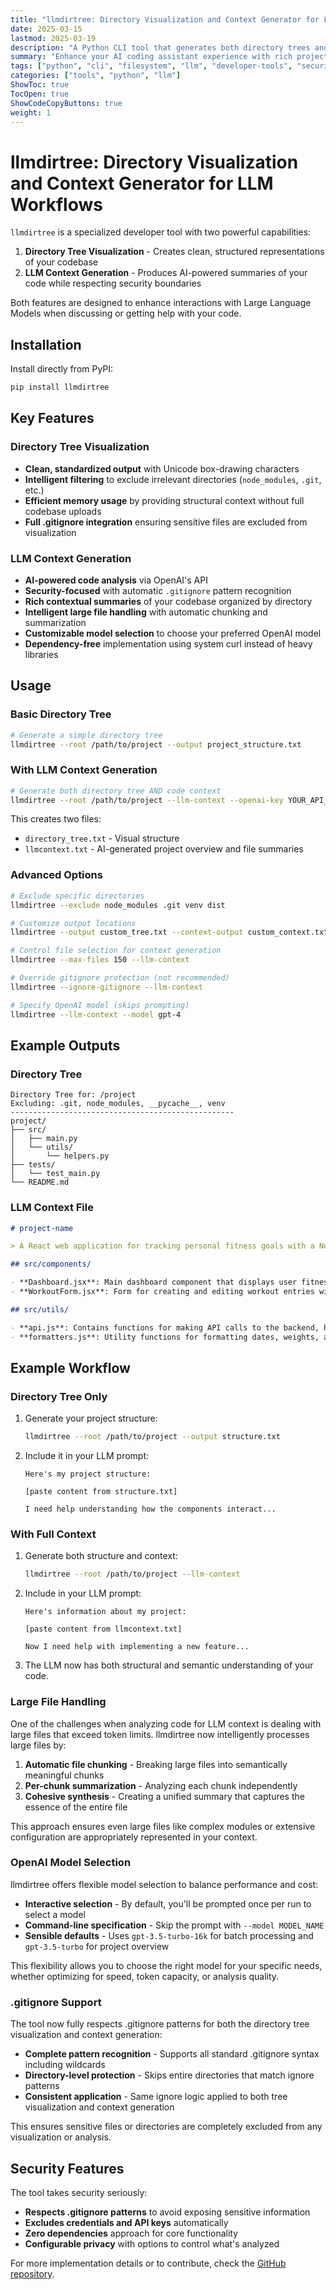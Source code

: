 ```yaml
---
title: "llmdirtree: Directory Visualization and Context Generator for LLM Workflows"
date: 2025-03-15
lastmod: 2025-03-19
description: "A Python CLI tool that generates both directory trees and code context summaries optimized for LLM interactions"
summary: "Enhance your AI coding assistant experience with rich project context that respects privacy and security boundaries."
tags: ["python", "cli", "filesystem", "llm", "developer-tools", "security"]
categories: ["tools", "python", "llm"]
ShowToc: true
TocOpen: true
ShowCodeCopyButtons: true
weight: 1
---
```


# llmdirtree: Directory Visualization and Context Generator for LLM Workflows

`llmdirtree` is a specialized developer tool with two powerful capabilities:

1. **Directory Tree Visualization** - Creates clean, structured representations of your codebase
2. **LLM Context Generation** - Produces AI-powered summaries of your code while respecting security boundaries

Both features are designed to enhance interactions with Large Language Models when discussing or getting help with your code.

## Installation

Install directly from PyPI:

```bash
pip install llmdirtree
```

## Key Features

### Directory Tree Visualization

- **Clean, standardized output** with Unicode box-drawing characters
- **Intelligent filtering** to exclude irrelevant directories (`node_modules`, `.git`, etc.)
- **Efficient memory usage** by providing structural context without full codebase uploads
- **Full .gitignore integration** ensuring sensitive files are excluded from visualization

### LLM Context Generation

- **AI-powered code analysis** via OpenAI's API
- **Security-focused** with automatic `.gitignore` pattern recognition
- **Rich contextual summaries** of your codebase organized by directory
- **Intelligent large file handling** with automatic chunking and summarization
- **Customizable model selection** to choose your preferred OpenAI model
- **Dependency-free** implementation using system curl instead of heavy libraries

## Usage

### Basic Directory Tree

```bash
# Generate a simple directory tree
llmdirtree --root /path/to/project --output project_structure.txt
```

### With LLM Context Generation

```bash
# Generate both directory tree AND code context
llmdirtree --root /path/to/project --llm-context --openai-key YOUR_API_KEY
```

This creates two files:
- `directory_tree.txt` - Visual structure
- `llmcontext.txt` - AI-generated project overview and file summaries

### Advanced Options

```bash
# Exclude specific directories
llmdirtree --exclude node_modules .git venv dist

# Customize output locations
llmdirtree --output custom_tree.txt --context-output custom_context.txt

# Control file selection for context generation
llmdirtree --max-files 150 --llm-context

# Override gitignore protection (not recommended)
llmdirtree --ignore-gitignore --llm-context

# Specify OpenAI model (skips prompting)
llmdirtree --llm-context --model gpt-4
```

## Example Outputs

### Directory Tree

```
Directory Tree for: /project
Excluding: .git, node_modules, __pycache__, venv
--------------------------------------------------
project/
├── src/
│   ├── main.py
│   └── utils/
│       └── helpers.py
├── tests/
│   └── test_main.py
└── README.md
```

### LLM Context File

```markdown
# project-name

> A React web application for tracking personal fitness goals with a Node.js backend and MongoDB database.

## src/components/

- **Dashboard.jsx**: Main dashboard component that displays user fitness stats, recent activities, and goal progress.
- **WorkoutForm.jsx**: Form for creating and editing workout entries with validation and submission handling.

## src/utils/

- **api.js**: Contains functions for making API calls to the backend, handling authentication and data fetching.
- **formatters.js**: Utility functions for formatting dates, weights, and other fitness metrics consistently.
```

## Example Workflow

### Directory Tree Only

1. Generate your project structure:
   ```bash
   llmdirtree --root /path/to/project --output structure.txt
   ```

2. Include it in your LLM prompt:
   ```
   Here's my project structure:
   
   [paste content from structure.txt]
   
   I need help understanding how the components interact...
   ```

### With Full Context

1. Generate both structure and context:
   ```bash
   llmdirtree --root /path/to/project --llm-context
   ```

2. Include in your LLM prompt:
   ```
   Here's information about my project:
   
   [paste content from llmcontext.txt]
   
   Now I need help with implementing a new feature...
   ```

3. The LLM now has both structural and semantic understanding of your code.


### Large File Handling

One of the challenges when analyzing code for LLM context is dealing with large files that exceed token limits. llmdirtree now intelligently processes large files by:

1. **Automatic file chunking** - Breaking large files into semantically meaningful chunks
2. **Per-chunk summarization** - Analyzing each chunk independently
3. **Cohesive synthesis** - Creating a unified summary that captures the essence of the entire file

This approach ensures even large files like complex modules or extensive configuration are appropriately represented in your context.

### OpenAI Model Selection

llmdirtree offers flexible model selection to balance performance and cost:

- **Interactive selection** - By default, you'll be prompted once per run to select a model
- **Command-line specification** - Skip the prompt with `--model MODEL_NAME`
- **Sensible defaults** - Uses `gpt-3.5-turbo-16k` for batch processing and `gpt-3.5-turbo` for project overview

This flexibility allows you to choose the right model for your specific needs, whether optimizing for speed, token capacity, or analysis quality.

### .gitignore Support

The tool now fully respects .gitignore patterns for both the directory tree visualization and context generation:

- **Complete pattern recognition** - Supports all standard .gitignore syntax including wildcards
- **Directory-level protection** - Skips entire directories that match ignore patterns
- **Consistent application** - Same ignore logic applied to both tree visualization and context generation

This ensures sensitive files or directories are completely excluded from any visualization or analysis.

## Security Features

The tool takes security seriously:

- **Respects .gitignore patterns** to avoid exposing sensitive information
- **Excludes credentials and API keys** automatically
- **Zero dependencies** approach for core functionality
- **Configurable privacy** with options to control what's analyzed


For more implementation details or to contribute, check the [GitHub repository](https://github.com/arun477/llmdirtree).